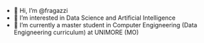 - 👋 Hi, I’m @fragazzi
- 👀 I’m interested in Data Science and Artificial Intelligence
- 🌱 I’m currently a master student in Computer Engigneering (Data Engigneering curriculum) at UNIMORE (MO)


<!---
fragazzi/fragazzi is a ✨ special ✨ repository because its `README.md` (this file) appears on your GitHub profile.
You can click the Preview link to take a look at your changes.
--->
